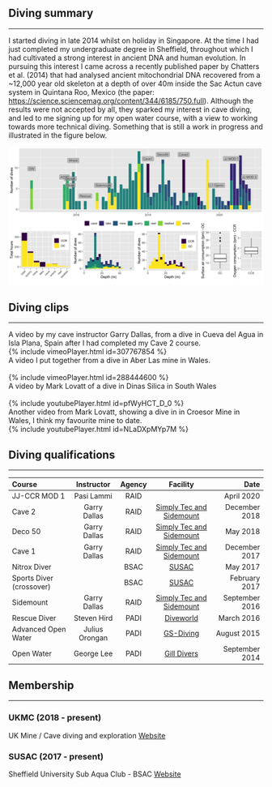## Diving summary
___

I started diving in late 2014 whilst on holiday in Singapore. At the time I had just completed my undergraduate degree 
in Sheffield, throughout which I had cultivated a strong interest in ancient DNA and human evolution. In pursuing this 
interest I came across a recently published paper by Chatters et al. (2014) that had analysed ancient mitochondrial DNA
recovered from a ~12,000 year old skeleton at a depth of over 40m inside the Sac Actun cave system in Quintana Roo, 
Mexico (the paper: <https://science.sciencemag.org/content/344/6185/750.full>). Although the results were not accepted
by all, they sparked my interest in cave diving, and led to me signing up for my open water course, with a view to 
working towards more technical diving. Something that is still a work in progress and illustrated in the figure
below. 

![](dive_data/dive_summaries.png)


## Diving clips
___

 <div class="row">
  <div class="column">
    A video by my cave instructor Garry Dallas, from a dive in Cueva del Agua in Isla Plana, Spain after I had completed
    my Cave 2 course.<br>
    {% include vimeoPlayer.html id=307767854 %}
  </div>
  <div class="column">
    A video I put together from a dive in Aber Las mine in Wales.<br><br>
    {% include vimeoPlayer.html id=288444600 %}
  </div>
</div> 

 <div class="row">
  <div class="column">
    A video by Mark Lovatt of a dive in Dinas Silica in South Wales<br><br>
    {% include youtubePlayer.html id=pfWyHCT_D_0 %}
    <br>
  </div>
  <div class="column">
    Another video from Mark Lovatt, showing a dive in in Croesor Mine in Wales, I think my favourite mine to date.<br>
    {% include youtubePlayer.html id=NLaDXpMYp7M %}
    <br>
  </div>
</div> 

## Diving qualifications
___

| Course | Instructor | Agency | Facility | Date |
|:-------|:----------:|:--------:|:----:|-----:|
| JJ-CCR MOD 1 | Pasi Lammi | RAID | | April 2020 |
| Cave 2 | Garry Dallas | RAID | [Simply Tec and Sidemount](http://www.simplysidemount.com/) | December 2018 |
| Deco 50 | Garry Dallas | RAID | [Simply Tec and Sidemount](http://www.simplysidemount.com/) | May 2018 |
| Cave 1 | Garry Dallas | RAID | [Simply Tec and Sidemount](http://www.simplysidemount.com/) | December 2017 | 
| Nitrox Diver | | BSAC | [SUSAC](http://www.susac.com/) | May 2017 | 
| Sports Diver (crossover) | | BSAC | [SUSAC](http://www.susac.com/) | February 2017 |
| Sidemount |  Garry Dallas | RAID | [Simply Tec and Sidemount](http://www.simplysidemount.com/) | September 2016 |
| Rescue Diver | Steven Hird | PADI | [Diveworld](https://www.learn2dive.co.uk/) | March 2016 |
| Advanced Open Water | Julius Orongan | PADI | [GS-Diving](https://www.gs-diving.com/) | August 2015 |
| Open Water | George Lee | PADI | [Gill Divers](https://www.gilldivers.com/) | September 2014 |

## Membership
___

### UKMC (2018 - present)

UK Mine / Cave diving and exploration
[Website](http://www.ukmine-cave.com/)

### SUSAC (2017 - present)

Sheffield University Sub Aqua Club - BSAC
[Website](http://www.susac.com/)